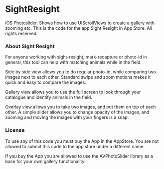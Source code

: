 SightResight
============

iOS Photoslider. Shows how to use UIScrollViews to create a gallery with zooming etc. This is the code for the app Sight Resight in App Store. All rights reserved.

### About Sight Resight

For anyone working with sight-resight, mark-recapture or photo-id in general, this tool can help with matching animals while in the field. 

Side by side view allows you to do regular photo-id, while comparing two images next to each other. Standard swipe and zoom motions makes it quick and easy to compare the images. 

Gallery view allows you to use the full screen to look through your catalogue and identify animals in the field. 

Overlay view allows you to take two images, and put them on top of each other. A simple slider allows you to change opacity of the images, and zooming and moving the images with your fingers is a snap.

### License

To use any of this code you must buy the App in the AppStore. You are not allowed to submit this code to the app store under a different name.

If you buy the App you are allowed to use the AVPhotoSlider library as a base for your own gallery functionality.
